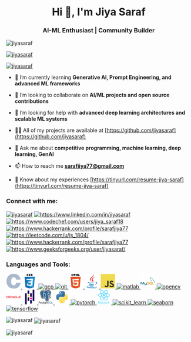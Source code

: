 <h1 align="center">Hi 👋, I'm Jiya Saraf</h1>
<h3 align="center">AI-ML Enthusiast | Community Builder</h3>

<p align="left"> <img src="https://komarev.com/ghpvc/?username=jiyasaraf&label=Profile%20views&color=0e75b6&style=flat" alt="jiyasaraf" /> </p>

<p align="left"> <a href="https://github.com/ryo-ma/github-profile-trophy"><img src="https://github-profile-trophy.vercel.app/?username=jiyasaraf" alt="jiyasaraf" /></a> </p>

<p align="left"> <a href="https://twitter.com/jiyasaraf" target="blank"><img src="https://img.shields.io/twitter/follow/jiyasaraf?logo=twitter&style=for-the-badge" alt="jiyasaraf" /></a> </p>

- 🌱 I’m currently learning **Generative AI, Prompt Engineering, and advanced ML frameworks**

- 👯 I’m looking to collaborate on **AI/ML projects and open source contributions**

- 🤝 I’m looking for help with **advanced deep learning architectures and scalable ML systems**

- 👨‍💻 All of my projects are available at [https://github.com/jiyasaraf](https://github.com/jiyasaraf)

- 💬 Ask me about **competitive programming, machine learning, deep learning, GenAI**

- 📫 How to reach me **sarafjiya77@gmail.com**

- 📄 Know about my experiences [https://tinyurl.com/resume-jiya-saraf](https://tinyurl.com/resume-jiya-saraf)

<h3 align="left">Connect with me:</h3>
<p align="left">
<a href="https://twitter.com/jiyasaraf" target="blank"><img align="center" src="https://raw.githubusercontent.com/rahuldkjain/github-profile-readme-generator/master/src/images/icons/Social/twitter.svg" alt="jiyasaraf" height="30" width="40" /></a>
<a href="https://linkedin.com/in/https://www.linkedin.com/in/jiyasaraf" target="blank"><img align="center" src="https://raw.githubusercontent.com/rahuldkjain/github-profile-readme-generator/master/src/images/icons/Social/linked-in-alt.svg" alt="https://www.linkedin.com/in/jiyasaraf" height="30" width="40" /></a>
<a href="https://www.codechef.com/users/https://www.codechef.com/users/jiya_saraf18" target="blank"><img align="center" src="https://cdn.jsdelivr.net/npm/simple-icons@3.1.0/icons/codechef.svg" alt="https://www.codechef.com/users/jiya_saraf18" height="30" width="40" /></a>
<a href="https://www.hackerrank.com/https://www.hackerrank.com/profile/sarafjiya77" target="blank"><img align="center" src="https://raw.githubusercontent.com/rahuldkjain/github-profile-readme-generator/master/src/images/icons/Social/hackerrank.svg" alt="https://www.hackerrank.com/profile/sarafjiya77" height="30" width="40" /></a>
<a href="https://www.leetcode.com/https://leetcode.com/u/js_1804/" target="blank"><img align="center" src="https://raw.githubusercontent.com/rahuldkjain/github-profile-readme-generator/master/src/images/icons/Social/leet-code.svg" alt="https://leetcode.com/u/js_1804/" height="30" width="40" /></a>
<a href="https://www.hackerearth.com/https://www.hackerrank.com/profile/sarafjiya77" target="blank"><img align="center" src="https://raw.githubusercontent.com/rahuldkjain/github-profile-readme-generator/master/src/images/icons/Social/hackerearth.svg" alt="https://www.hackerrank.com/profile/sarafjiya77" height="30" width="40" /></a>
<a href="https://auth.geeksforgeeks.org/user/https://www.geeksforgeeks.org/user/jiyasaraf/" target="blank"><img align="center" src="https://raw.githubusercontent.com/rahuldkjain/github-profile-readme-generator/master/src/images/icons/Social/geeks-for-geeks.svg" alt="https://www.geeksforgeeks.org/user/jiyasaraf/" height="30" width="40" /></a>
</p>

<h3 align="left">Languages and Tools:</h3>
<p align="left"> <a href="https://www.cprogramming.com/" target="_blank" rel="noreferrer"> <img src="https://raw.githubusercontent.com/devicons/devicon/master/icons/c/c-original.svg" alt="c" width="40" height="40"/> </a> <a href="https://www.w3schools.com/css/" target="_blank" rel="noreferrer"> <img src="https://raw.githubusercontent.com/devicons/devicon/master/icons/css3/css3-original-wordmark.svg" alt="css3" width="40" height="40"/> </a> <a href="https://cloud.google.com" target="_blank" rel="noreferrer"> <img src="https://www.vectorlogo.zone/logos/google_cloud/google_cloud-icon.svg" alt="gcp" width="40" height="40"/> </a> <a href="https://git-scm.com/" target="_blank" rel="noreferrer"> <img src="https://www.vectorlogo.zone/logos/git-scm/git-scm-icon.svg" alt="git" width="40" height="40"/> </a> <a href="https://www.w3.org/html/" target="_blank" rel="noreferrer"> <img src="https://raw.githubusercontent.com/devicons/devicon/master/icons/html5/html5-original-wordmark.svg" alt="html5" width="40" height="40"/> </a> <a href="https://www.java.com" target="_blank" rel="noreferrer"> <img src="https://raw.githubusercontent.com/devicons/devicon/master/icons/java/java-original.svg" alt="java" width="40" height="40"/> </a> <a href="https://developer.mozilla.org/en-US/docs/Web/JavaScript" target="_blank" rel="noreferrer"> <img src="https://raw.githubusercontent.com/devicons/devicon/master/icons/javascript/javascript-original.svg" alt="javascript" width="40" height="40"/> </a> <a href="https://www.mathworks.com/" target="_blank" rel="noreferrer"> <img src="https://upload.wikimedia.org/wikipedia/commons/2/21/Matlab_Logo.png" alt="matlab" width="40" height="40"/> </a> <a href="https://www.mysql.com/" target="_blank" rel="noreferrer"> <img src="https://raw.githubusercontent.com/devicons/devicon/master/icons/mysql/mysql-original-wordmark.svg" alt="mysql" width="40" height="40"/> </a> <a href="https://opencv.org/" target="_blank" rel="noreferrer"> <img src="https://www.vectorlogo.zone/logos/opencv/opencv-icon.svg" alt="opencv" width="40" height="40"/> </a> <a href="https://www.oracle.com/" target="_blank" rel="noreferrer"> <img src="https://raw.githubusercontent.com/devicons/devicon/master/icons/oracle/oracle-original.svg" alt="oracle" width="40" height="40"/> </a> <a href="https://pandas.pydata.org/" target="_blank" rel="noreferrer"> <img src="https://raw.githubusercontent.com/devicons/devicon/2ae2a900d2f041da66e950e4d48052658d850630/icons/pandas/pandas-original.svg" alt="pandas" width="40" height="40"/> </a> <a href="https://www.postgresql.org" target="_blank" rel="noreferrer"> <img src="https://raw.githubusercontent.com/devicons/devicon/master/icons/postgresql/postgresql-original-wordmark.svg" alt="postgresql" width="40" height="40"/> </a> <a href="https://www.python.org" target="_blank" rel="noreferrer"> <img src="https://raw.githubusercontent.com/devicons/devicon/master/icons/python/python-original.svg" alt="python" width="40" height="40"/> </a> <a href="https://pytorch.org/" target="_blank" rel="noreferrer"> <img src="https://www.vectorlogo.zone/logos/pytorch/pytorch-icon.svg" alt="pytorch" width="40" height="40"/> </a> <a href="https://reactjs.org/" target="_blank" rel="noreferrer"> <img src="https://raw.githubusercontent.com/devicons/devicon/master/icons/react/react-original-wordmark.svg" alt="react" width="40" height="40"/> </a> <a href="https://scikit-learn.org/" target="_blank" rel="noreferrer"> <img src="https://upload.wikimedia.org/wikipedia/commons/0/05/Scikit_learn_logo_small.svg" alt="scikit_learn" width="40" height="40"/> </a> <a href="https://seaborn.pydata.org/" target="_blank" rel="noreferrer"> <img src="https://seaborn.pydata.org/_images/logo-mark-lightbg.svg" alt="seaborn" width="40" height="40"/> </a> <a href="https://www.tensorflow.org" target="_blank" rel="noreferrer"> <img src="https://www.vectorlogo.zone/logos/tensorflow/tensorflow-icon.svg" alt="tensorflow" width="40" height="40"/> </a> </p>

<p><img align="left" src="https://github-readme-stats.vercel.app/api/top-langs?username=jiyasaraf&show_icons=true&locale=en&layout=compact" alt="jiyasaraf" /></p>

<p>&nbsp;<img align="center" src="https://github-readme-stats.vercel.app/api?username=jiyasaraf&show_icons=true&locale=en" alt="jiyasaraf" /></p>

<p><img align="center" src="https://github-readme-streak-stats.herokuapp.com/?user=jiyasaraf&" alt="jiyasaraf" /></p>
